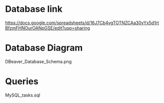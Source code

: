 # Database link
https://docs.google.com/spreadsheets/d/16J7Cb4vgTOTNZCAa30vYx5d1rtBfzmFHNOurOANpGSE/edit?usp=sharing

# Database Diagram
DBeaver_Database_Schema.png

# Queries
MySQL_tasks.sql
